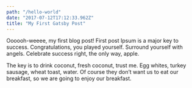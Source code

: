 ```yaml
---
path: "/hello-world"
date: "2017-07-12T17:12:33.962Z"
title: "My First Gatsby Post"
---
```

Oooooh-weeee, my first blog post!
First post Ipsum is a major key to success. Congratulations, you played yourself. Surround yourself with angels. Celebrate success right, the only way, apple.

The key is to drink coconut, fresh coconut, trust me. Egg whites, turkey sausage, wheat toast, water. Of course they don’t want us to eat our breakfast, so we are going to enjoy our breakfast.